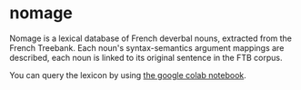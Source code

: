 nomage
======

Nomage is a lexical database of French deverbal nouns, extracted from the French Treebank. Each noun's syntax-semantics argument mappings are described, each noun is linked to its original sentence in the FTB corpus.

You can query the lexicon by using [the google colab notebook](/nomage_query.ipynb).

